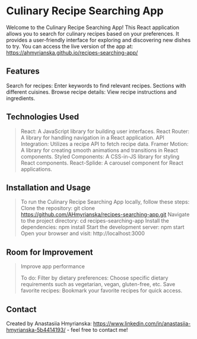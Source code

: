 # Culinary Recipe Searching App
Welcome to the Culinary Recipe Searching App! This React application allows you to search for culinary recipes based on your preferences. It provides a user-friendly interface for exploring and discovering new dishes to try. You can access the live version of the app at: https://ahmyrianska.github.io/recipes-searching-app/

## Features
Search for recipes: Enter keywords to find relevant recipes.
Sections with different cuisines.
Browse recipe details: View recipe instructions and ingredients.

## Technologies Used
> React: A JavaScript library for building user interfaces.
> React Router: A library for handling navigation in a React application.
> API Integration: Utilizes a recipe API to fetch recipe data.
> Framer Motion: A library for creating smooth animations and transitions in React components.
> Styled Components: A CSS-in-JS library for styling React components.
> React-Splide: A carousel component for React applications.

## Installation and Usage
> To run the Culinary Recipe Searching App locally, follow these steps:
> Clone the repository: git clone https://github.com/AHmyrianska/recipes-searching-app.git
> Navigate to the project directory: cd recipes-searching-app
> Install the dependencies: npm install
> Start the development server: npm start
> Open your browser and visit: http://localhost:3000

## Room for Improvement
> Improve app performance
>
> To do:
> Filter by dietary preferences: Choose specific dietary requirements such as vegetarian, vegan, gluten-free, etc.
> Save favorite recipes: Bookmark your favorite recipes for quick access.

## Contact
Created by Anastasiia Hmyrianska: https://www.linkedin.com/in/anastasiia-hmyrianska-5b4414193/ - feel free to contact me!
